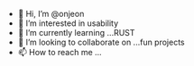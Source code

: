 - 👋 Hi, I’m @onjeon
- 👀 I’m interested in usability 
- 🌱 I’m currently learning ...RUST
- 💞️ I’m looking to collaborate on ...fun projects
- 📫 How to reach me ...

<!---
onjeon/onjeon is a ✨ special ✨ repository because its `README.md` (this file) appears on your GitHub profile.
You can click the Preview link to take a look at your changes.
--->
